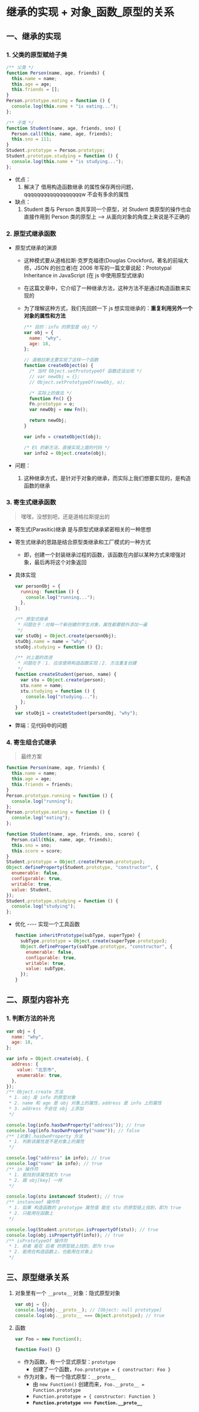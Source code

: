  <!--
 * @Author: East
 * @Date: 2022-01-05 08:58:53
 * @LastEditTime: 2022-01-10 20:22:37
 * @LastEditors: Please set LastEditors
 * @Description: 继承的实现 + 对象_函数_原型的关系
 * @FilePath: \forGreaterGood\javascript\11-继承的实现+对象_函数_原型的关系.md
-->

# 继承的实现 + 对象\_函数\_原型的关系

## 一、继承的实现

### 1. 父类的原型赋给子类

```js
/** 父类 */
function Person(name, age, friends) {
  this.name = name;
  this.age = age;
  this.friends = [];
}
Person.prototype.eating = function () {
  console.log(this.name + "is eating...");
};

/** 子类 */
function Student(name, age, friends, sno) {
  Person.call(this, name, age, friends);
  this.sno = 111;
}
Student.prototype = Person.prototype;
Student.prototype.studying = function () {
  console.log(this.name + "is studying...");
};
```

- 优点：
  1. 解决了 借用构造函数继承 的属性保存两份问题，qqqqqqqqqqqqqqqqqqw 不会有多余的属性
- 缺点：
  1. Student 类与 Person 类共享同一个原型，对 Student 类原型的操作也会直接作用到 Person 类的原型上 --> 从面向对象的角度上来说是不正确的

### 2. 原型式继承函数

- 原型式继承的渊源

  - 这种模式要从道格拉斯·克罗克福德(Douglas Crockford，著名的前端大师，JSON 的创立者)在 2006 年写的一篇文章说起：Prototypal Inheritance in JavaScript (在 js 中使用原型式继承)
  - 在这篇文章中，它介绍了一种继承方法，这种方法不是通过构造函数来实现的
  - 为了理解这种方式，我们先回顾一下 js 想实现继承的：**重复利用另外一个对象的属性和方法**

    ```js
    /** 目的：info 的原型是 obj */
    var obj = {
      name: "why",
      age: 18,
    };

    // 道格拉斯主要实现了这样一个函数
    function createObject(o) {
      /* 当时 Object.setPrototypeOf 函数还没出现 */
      // var newObj = {};
      // Object.setPrototypeOf(newObj, o);

      /* 实际上的做法 */
      function Fn() {}
      Fn.prototype = o;
      var newObj = new Fn();

      return newObj;
    }

    var info = createObject(obj);

    /* ES 的新方法，直接实现上面的代码 */
    var info2 = Object.create(obj);
    ```

- 问题：
  1. 这种继承方式，是针对于对象的继承，而实际上我们想要实现的，是构造函数的继承

### 3. 寄生式继承函数

> 嘿嘿，没想到吧，还是道格拉斯提出的

- 寄生式(Parasitic)继承 是与原型式继承紧密相关的一种思想
- 寄生式继承的思路是结合原型类继承和工厂模式的一种方式
  - 即，创建一个封装继承过程的函数，该函数在内部以某种方式来增强对象，最后再将这个对象返回
- 具体实现

  ```js
  var personObj = {
    running: function () {
      console.log("running...");
    },
  };

  /** 原型式继承
   * 问题在于：对每一个新创建的学生对象，属性都要额外添加一遍
   */
  var stuObj = Object.create(personObj);
  stuObj.name = name = "why";
  stuObj.studying = function () {};

  /** 对上面的改进
   * 问题在于：1. 应该使用构造函数实现；2. 方法重复创建
   */
  function createStudent(person, name) {
    var stu = Object.create(person);
    stu.name = name;
    stu.studying = function () {
      console.log("studying...");
    };
  }
  var stuObj1 = createStudent(personObj, "why");
  ```

- 弊端：见代码中的问题

### 4. 寄生组合式继承

> 最终方案

```js
function Person(name, age, friends) {
  this.name = name;
  this.age = age;
  this.friends = friends;
}
Person.prototype.running = function () {
  console.log("running");
};
Person.prototype.eating = function () {
  console.log("eating");
};

function Student(name, age, friends, sno, score) {
  Person.call(this, name, age, friends);
  this.sno = sno;
  this.score = score;
}
Student.prototype = Object.create(Person.prototype);
Object.defineProperty(Student.prototype, "constructor", {
  enumerable: false,
  configurable: true,
  writable: true,
  value: Student,
});
Student.prototype.studying = function () {
  console.log("studying");
};
```

- 优化 ---- 实现一个工具函数
  ```js
  function inheritPrototype(subType, superType) {
    subType.prototype = Object.create(superType.prototype);
    Object.defineProperty(subType.prototype, "constructor", {
      enumerable: false,
      configurable: true,
      writable: true,
      value: subType,
    });
  }
  ```

## 二、原型内容补充

### 1. 判断方法的补充

```js
var obj = {
  name: "why",
  age: 18,
};

var info = Object.create(obj, {
  address: {
    value: "北京市",
    enumerable: true,
  },
});
/** Object.create 方法
 * 1. obj 是 info 的原型对象
 * 2. name 和 age 是 obj 对象上的属性，address 是 info 上的属性
 * 3. address 不会往 obj 上添加
 */

console.log(info.hasOwnProperty("address")); // true
console.log(info.hasOwnProperty("name")); // false
/** [对象].hasOwnProperty 方法
 * 1. 判断该属性是不是对象上的属性
 */

console.log("address" in info); // true
console.log("name" in info); // true
/** in 操作符
 * 1. 能找到该属性就为 true
 * 2. 跟 obj[key] 一样
 */

console.log(stu instanceof Student); // true
/** instanceof 操作符
 * 1. 如果 构造函数的 prototype 属性值 能在 stu 的原型链上找到，即为 true
 * 2. 只能用在函数上
 */

console.log(Student.prototype.isPropertyOf(stu)); // true
console.log(obj.isPropertyOf(info)); // true
/** isPrototypeOf 操作符
 * 1. 前者 能在 后者 的原型链上找到，即为 true
 * 2. 能用在构造函数上，也能用在对象上
 */
```

## 三、原型继承关系

1. 对象里有一个 `__proto__` 对象：隐式原型对象
   ```js
   var obj = {};
   console.log(obj.__proto__); // [Object: null prototype]
   console.log(obj.__proto__ === Object.prototype); // true
   ```
2. 函数

   ```js
   var Foo = new Function();

   function Foo() {}
   ```

   - 作为函数，有一个显式原型：`prototype`
     - 创建了一个函数，`Foo.prototype = { constructor: Foo }`
   - 作为对象，有一个隐式原型：`__proto__`
     - 由 `new Function()` 创建而来，`Foo.__proto__ = Function.prototype`
     - `Function.prototype = { constructor: Function }`
     - **`Function.prototype === Function.__proto__`**
